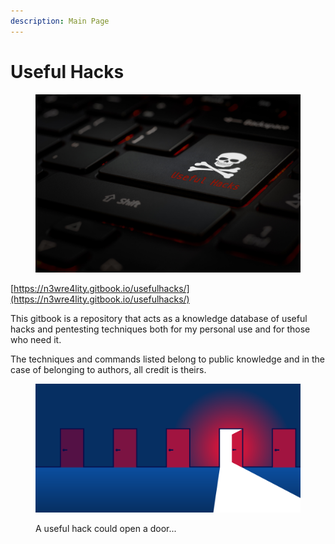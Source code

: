 ```yaml
---
description: Main Page
---
```


# Useful Hacks

<figure><img src=".gitbook/assets/useful-hacks-banner-tecladonegro-calavera.png" alt=""><figcaption></figcaption></figure>

[https://n3wre4lity.gitbook.io/usefulhacks/](https://n3wre4lity.gitbook.io/usefulhacks/)

This gitbook is a repository that acts as a knowledge database of useful hacks and pentesting techniques both for my personal use and for those who need it.

The techniques and commands listed belong to public knowledge and in the case of belonging to authors, all credit is theirs.

<figure><img src=".gitbook/assets/hallway-2-2.png" alt=""><figcaption><p>A useful hack could open a door...</p></figcaption></figure>

